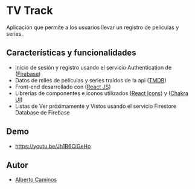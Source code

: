 # TV Track

Aplicación que permite a los usuarios llevar un registro de películas y series.

## Características y funcionalidades

 - Inicio de sesión y registro usando el servicio Authentication de ([Firebase](https://developer.themoviedb.org/docs/getting-started))
 - Datos de miles de películas y series traídos de la api ([TMDB](https://developer.themoviedb.org/docs/getting-started))
 - Front-end desarrollado con ([React JS](https://es.react.dev/))
 - Librerías de componentes e iconos utilizados ([React Icons](https://react-icons.github.io/react-icons/)) y ([Chakra UI](https://v2.chakra-ui.com/))
 - Listas de Ver próximamente y Vistos usando el servicio Firestore Database de Firebase

## Demo

 - https://youtu.be/Jh1B6CiGeHo

## Autor

 - [Alberto Caminos](https://albertocaminos.vercel.app/)